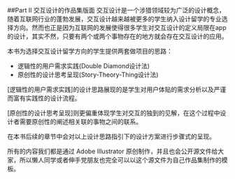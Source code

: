 ##Part II 交互设计的作品集版面
交互设计是一个涉猎领域较为广泛的设计概念，随着互联网行业的蓬勃发展，交互设计越来越被更多的学生纳入设计留学的专业选择方向。然而也正是因为互联网的发展使得很多学生对交互设计的定义局限在app的设计，其实不然，只要有两个或两个事物存在的地方就会存在交互设计的应用。

本书为选择交互设计留学方向的学生提供两套做项目的思路：

* 逻辑性的用户需求实践(Double Diamond设计法)
* 原创性的设计思考呈现(Story-Theory-Thing设计法)

[逻辑性的用户需求实践]的设计思路展现的是学生对用户体贴的需求分析以及严谨而富有实践性的设计流程。

[原创性的设计思考呈现]则更偏重体现学生对交互的独到的见解，在这个过程中设计者需要原创性的阐述相关联的事物之间的联系。

在本书后续的章节中会对以上设计思路指引下的设计方案进行步骤式的呈现。

所有的内容我们都是通过 Adobe Illustrator 原创制作，并且也会公开源文件给大家，所以懒人同学或者伸手党朋友也完全可以以这个源文件为自己作品集制作的模板。